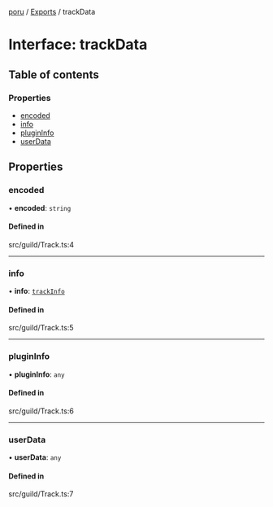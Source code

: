 [poru](../README.md) / [Exports](../modules.md) / trackData

# Interface: trackData

## Table of contents

### Properties

- [encoded](trackData.md#encoded)
- [info](trackData.md#info)
- [pluginInfo](trackData.md#plugininfo)
- [userData](trackData.md#userdata)

## Properties

### encoded

• **encoded**: `string`

#### Defined in

src/guild/Track.ts:4

___

### info

• **info**: [`trackInfo`](trackInfo.md)

#### Defined in

src/guild/Track.ts:5

___

### pluginInfo

• **pluginInfo**: `any`

#### Defined in

src/guild/Track.ts:6

___

### userData

• **userData**: `any`

#### Defined in

src/guild/Track.ts:7
